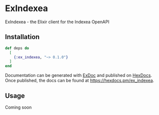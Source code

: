 # ExIndexea

ExIndexea - the Elixir client for the Indexea OpenAPI

## Installation

```elixir
def deps do
  [
    {:ex_indexea, "~> 0.1.0"}
  ]
end
```

Documentation can be generated with [ExDoc](https://github.com/elixir-lang/ex_doc)
and published on [HexDocs](https://hexdocs.pm). Once published, the docs can
be found at <https://hexdocs.pm/ex_indexea>.

## Usage

Coming soon
